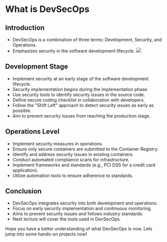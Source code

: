# What is DevSecOps

## Introduction
- DevSecOps is a combination of three terms: Development, Security, and Operations.
- Emphasizes security in the software development lifecycle.
![](https://learn.microsoft.com/en-us/azure/cloud-adoption-framework/secure/media/devsecops-controls.png)
## Development Stage
- Implement security at an early stage of the software development lifecycle.
- Security implementation begins during the implementation phase.
- Use security tools to identify security issues in the source code.
- Define secure coding checklist in collaboration with developers.
- Follow the "Shift Left" approach to detect security issues as early as possible.
- Aim to prevent security issues from reaching the production stage.

## Operations Level
- Implement security measures in operations.
- Ensure only secure containers are submitted to the Container Registry.
- Identify and address security issues in existing containers.
- Conduct automated compliance scans for infrastructure.
- Implement frameworks and standards (e.g., PCI DSS for a credit card application).
- Utilize automation tools to ensure adherence to standards.

## Conclusion
- DevSecOps integrates security into both development and operations.
- Focus on early security implementation and continuous monitoring.
- Aims to prevent security issues and follows industry standards.
- Next lecture will cover the tools used in DevSecOps.

Hope you have a better understanding of what DevSecOps is now. Lets jump into some hands-on projects now!
